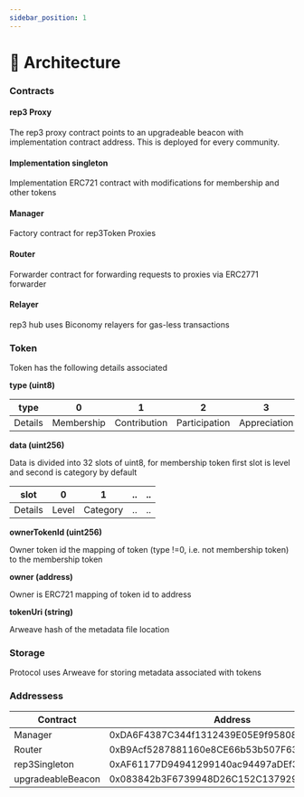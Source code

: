 ```yaml
---
sidebar_position: 1
---
```


# 📐 Architecture

### Contracts
#### rep3 Proxy

The rep3 proxy contract points to an upgradeable beacon with implementation contract address. This is deployed for every community.

#### Implementation singleton

Implementation ERC721 contract with modifications for membership and other tokens

#### Manager

Factory contract for rep3Token Proxies

#### Router

Forwarder contract for forwarding requests to proxies via ERC2771 forwarder

#### Relayer

rep3 hub uses Biconomy relayers for gas-less transactions

### Token

Token has the following details associated

**type (uint8)**

type | 0 | 1 | 2 | 3 | .. | ..
--- | --- | --- | --- |--- |--- |---
Details | Membership | Contribution | Participation | Appreciation | .. | ..

**data (uint256)**

Data is divided into 32 slots of uint8, for membership token first slot is level and second is category by default

slot | 0 | 1 | .. | ..
--- | --- | --- |--- |---
Details | Level | Category | .. | ..

**ownerTokenId (uint256)**

Owner token id the mapping of token (type !=0, i.e. not membership token) to the membership token

**owner (address)**

Owner is ERC721 mapping of token id to address


**tokenUri (string)**

Arweave hash of the metadata file location


### Storage

Protocol uses Arweave for storing metadata associated with tokens


### Addressess

Contract | Address
--- | ---
Manager | 0xDA6F4387C344f1312439E05E9f9580882abA6958
Router | 0xB9Acf5287881160e8CE66b53b507F6350d7a7b1B
rep3Singleton | 0xAF61177D94941299140ac94497aDEf3ee28CB774
upgradeableBeacon | 0x083842b3F6739948D26C152C137929E0D3a906b9  
